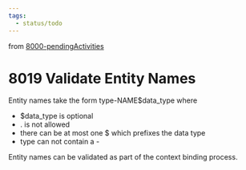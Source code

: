 ```yaml
---
tags:
  - status/todo
---
```

from [8000-pendingActivities](8000-pendingActivities.md)
# 8019 Validate Entity Names
Entity names take the form type-NAME$data_type where
- $data_type is optional
- . is not allowed
- there can be at most one $ which prefixes the data type
- type can not contain a -

Entity names can be validated as part of the context binding process.